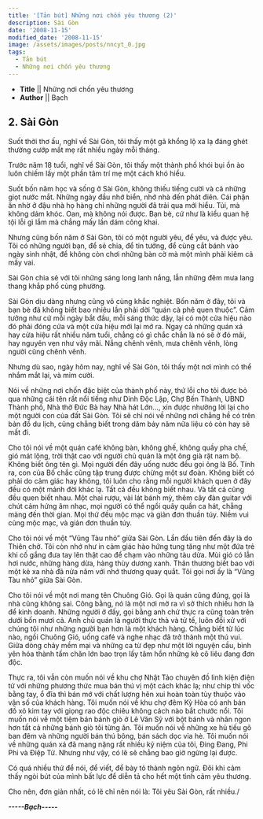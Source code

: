 ```yaml
---
title: '[Tản bút] Những nơi chốn yêu thương (2)'
description: Sài Gòn
date: '2008-11-15'
modified_date: '2008-11-15'
image: /assets/images/posts/nncyt_0.jpg
tags:
  - Tản bút
  - Những nơi chốn yêu thương
---
```



* **Title** || Những nơi chốn yêu thương
* **Author** || Bạch


## 2. Sài Gòn

Suốt thời thơ ấu, nghĩ về Sài Gòn, tôi thấy một gã khổng lộ xa lạ đáng ghét thường cướp mất mẹ rất nhiều ngày mỗi tháng.

Trước năm 18 tuổi, nghĩ về Sài Gòn, tôi thấy một thành phố khói bụi ồn ào luôn chiếm lấy một phần tâm trí mẹ một cách khó hiểu.

Suốt bốn năm học và sống ở Sài Gòn, không thiếu tiếng cười và cả những giọt nước mắt. Những ngày đầu nhớ biển, nhớ nhà đến phát điên. Cái phận ăn nhờ ở đậu nhà họ hàng chỉ những người đã trải qua mới hiểu. Tủi, mà không dám khóc. Oan, mà không nói được. Bạn bè, cứ như là kiểu quan hệ tội lỗi gì lắm mà chẳng mấy lần dám công khai.

Nhưng cũng bốn năm ở Sài Gòn, tôi có một người yêu, để yêu, và được yêu. Tôi có những người bạn, để sẻ chia, để tin tưởng, để cùng cắt bánh vào ngày sinh nhật, để không còn chơi những bàn cờ mà một mình phải kiêm cả mấy vai.

Sài Gòn chia sẻ với tôi những sáng long lanh nắng, lẫn những đêm mưa lang thang khắp phố cùng phường.

Sài Gòn dịu dàng nhưng cũng vô cùng khắc nghiệt. Bốn năm ở đây, tôi và bạn bè đã không biết bao nhiêu lần phải dời “quán cà phê quen thuộc”. Cảm tưởng như cứ mỗi ngày bắt đầu, mỗi sáng thức dậy, lại có một cửa hiệu nào đó phải đóng cửa và một cửa hiệu mới lại mở ra. Ngay cả những quán xá hay cửa hiệu rất nhiều năm tuổi, chẳng có gì chắc chắn là nó sẽ ở đó mãi, hay nguyên vẹn như vậy mãi. Nắng chênh vênh, mưa chênh vênh, lòng người cũng chênh vênh.


Nhưng dù sao, ngày hôm nay, nghĩ về Sài Gòn, tôi thấy một nơi mình có thể nhắm mắt lại, và mỉm cười.




Nói về những nơi chốn đặc biệt của thành phố này, thứ lỗi cho tôi được bỏ qua những cái tên rất nổi tiếng như Dinh Độc Lập, Chợ Bến Thành, UBND Thành phố, Nhà thờ Đức Bà hay Nhà hát Lớn…, xin được nhường lời lại cho một người con của đất Sài Gòn. Tôi sẽ chỉ nói về những nơi chẳng hề có trên bản đồ du lịch, cũng chẳng biết trong dăm bảy năm nữa liệu có còn hay sẽ mất đi.



Cho tôi nói về một quán café không bàn, không ghế, không quầy pha chế, gió mát lộng, trời thật cao với người chủ quán là một ông già rặt nam bộ. Không biết ông tên gì. Mọi người đến đây uống nước đều gọi ông là Bố. Tính ra, con của Bố chắc cũng tập trung được chừng một sư đoàn. Không biết có phải do cảm giác hay không, tôi luôn cho rằng mỗi người khách quen ở đây đều có một mảnh đời khác lạ. Tất cả đều không biết nhau. Và tất cả cũng đều quen biết nhau. Một chai rượu, vài lát bánh mỳ, thêm cây đàn guitar với chút cảm hứng âm nhạc, mọi người có thể ngồi quây quần ca hát, chẳng màng đến thời gian. Mọi thứ đều mộc mạc và giản đơn thuần túy. Niềm vui cũng mộc mạc, và giản đơn thuần túy.


Cho tôi nói về một “Vũng Tàu nhỏ” giữa Sài Gòn. Lần đầu tiên đến đây là do Thiên chở. Tôi còn nhớ như in cảm giác hào hứng tung tăng như một đứa trẻ khi cố gắng đưa tay lên thật cao để chạm vào những tàu dừa. Mùi gió có lẫn hơi nước, những hàng dừa, hàng thùy dương xanh. Thân thương biết bao với một kẻ xa nhà đã nửa năm với nhớ thương quay quắt. Tôi gọi nơi ấy là “Vũng Tàu nhỏ” giữa Sài Gòn.


Cho tôi nói về một nơi mang tên Chuông Gió. Gọi là quán cũng đúng, gọi là nhà cũng không sai. Công bằng, nó là một nơi mở ra vì sở thích nhiều hơn là để kinh doanh. Những người ở đấy, gọi bằng anh chứ thực ra cũng toàn trên dưới bốn mươi cả. Anh chủ quán là người thực thà và tử tế, luôn đối xử với chúng tôi như những người bạn hơn là một khách hàng. Chẳng biết từ lúc nào, ngồi Chuông Gió, uống café và nghe nhạc đã trở thành một thú vui. Giữa dòng chảy mềm mại và những ca từ đẹp như một lời nguyện cầu, bình yên hóa thành tấm chăn lớn bao trọn lấy tâm hồn những kẻ cô liêu đang đơn độc.


Thực ra, tôi vẫn còn muốn nói về khu chợ Nhật Tảo chuyên đồ linh kiện điện tử với những phương thức mua bán thú vị một cách khác lạ; như chip thì vốc bằng tay, ổ đĩa thì bán mớ với chất lượng hên xui hoàn toàn tùy thuộc vào vận số của khách hàng. Tôi muốn nói về khu chợ đêm Kỳ Hòa có anh bán đồ xỏ kim tay với giọng rao độc chiêu không cách nào bắt chước nổi. Tôi muốn nói về một tiệm bán bánh giò ở Lê Văn Sỹ với bột bánh và nhân ngon hơn tất cả những bánh giò tôi từng ăn. Tôi muốn nói về những xe hủ tiếu gõ ban đêm và những người bán thú bông, bán sách dọc vỉa hè. Tôi muốn nói về những quán xá đã mang nặng rất nhiều kỷ niệm của tôi, Đing Đang, Phi Phi và Điệp Tử. Nhưng như vậy, có lẽ sẽ chẳng bao giờ ngừng lại được.



Có quá nhiều thứ để nói, để viết, để bày tỏ thành ngôn ngữ. Đôi khi cảm thấy ngòi bút của mình bất lực để diễn tả cho hết một tình cảm yêu thương.



Cho nên, đơn giản nhất, có lẽ chỉ nên nói là: Tôi yêu Sài Gòn, rất nhiều./


**_-----Bạch-----_**





